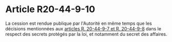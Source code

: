 # Article R20-44-9-10

La cession est rendue publique par l'Autorité en même temps que les décisions mentionnées aux [articles R. 20-44-9-7 et R. 20-44-9-8][1] dans le respect des secrets protégés par la loi, et notamment du secret des affaires.

 [1]: /affichCodeArticle.do?cidTexte=LEGITEXT000006070987&idArticle=LEGIARTI000006466423&dateTexte=&categorieLien=cid